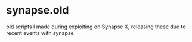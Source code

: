 # synapse.old
old scripts I made during exploiting on Synapse X, releasing these due to recent events with synapse 
